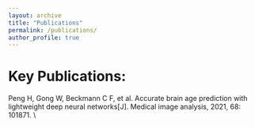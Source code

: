 ```yaml
---
layout: archive
title: "Publications"
permalink: /publications/
author_profile: true
---
```


Key Publications:
======
Peng H, Gong W, Beckmann C F, et al. Accurate brain age prediction with lightweight deep neural networks[J]. Medical image analysis, 2021, 68: 101871. \


